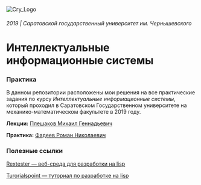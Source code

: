 ![Сгу_Logo](https://user-images.githubusercontent.com/20648009/70866700-e6191d00-1f7d-11ea-8bc7-975041b73553.png)

###### 2019 | Саратовской государственный университет им. Чернышевского

# Интеллектуальные информационные системы


### Практика

В данном репозитории расположены мои решения на все практические задания по курсу *Интеллектуальные информационные системы*, который проходил в Саратовском Государственном университете на механико-математическом факультете в 2019 году.

**Лекции:** [Плешаков Михаил Геннадьевич](https://www.sgu.ru/person/pleshakov-mihail-gennadevich)

**Практика:** [Фадеев Роман Николаевич](https://www.sgu.ru/person/fadeev-roman-nikolaevich)


### Полезные ссылки

[Rextester — веб-среда для разработки на lisp](https://rextester.com/l/common_lisp_online_compiler)

[Turorialspoint — туториал по разработке на lisp](https://www.tutorialspoint.com/lisp/index.htm)

